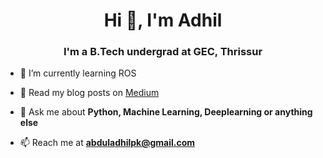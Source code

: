 <h1 align="center">Hi 👋, I'm Adhil</h1>
<h3 align="center">I'm a B.Tech undergrad at GEC, Thrissur</h3>



- 🔭 I’m currently learning ROS

- 👯 Read my blog posts on [Medium](https://medium.com/@abduladhilpk)

- 💬 Ask me about **Python, Machine Learning, Deeplearning or anything else**

- 📫 Reach me at **[abduladhilpk@gmail.com](mailto:abduladhilpk@gmail.com)**




